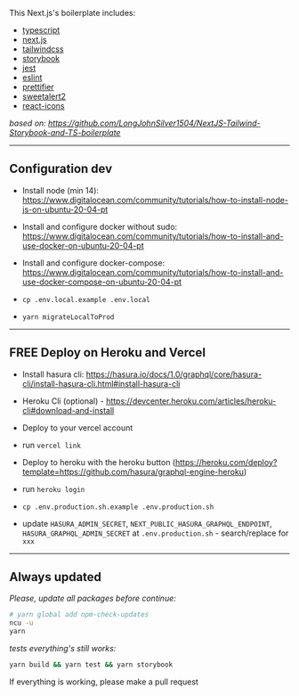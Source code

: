 This Next.js's boilerplate includes:

- [typescript](https://www.typescriptlang.org/)
- [next.js](https://nextjs.org/)
- [tailwindcss](https://tailwindcss.com/)
- [storybook](https://storybook.js.org/)
- [jest](https://jestjs.io/)
- [eslint](https://eslint.org/)
- [prettifier](https://prettier.io/)
- [sweetalert2](https://sweetalert2.github.io/)
- [react-icons](https://react-icons.github.io/react-icons/)

_based on: https://github.com/LongJohnSilver1504/NextJS-Tailwind-Storybook-and-TS-boilerplate_

---

## Configuration dev

- Install node (min 14): https://www.digitalocean.com/community/tutorials/how-to-install-node-js-on-ubuntu-20-04-pt

- Install and configure docker without sudo: https://www.digitalocean.com/community/tutorials/how-to-install-and-use-docker-on-ubuntu-20-04-pt

- Install and configure docker-compose: https://www.digitalocean.com/community/tutorials/how-to-install-and-use-docker-compose-on-ubuntu-20-04-pt

- `cp .env.local.example .env.local`

- `yarn migrateLocalToProd`

---

## FREE Deploy on Heroku and Vercel

- Install hasura cli: https://hasura.io/docs/1.0/graphql/core/hasura-cli/install-hasura-cli.html#install-hasura-cli

- Heroku Cli (optional) - https://devcenter.heroku.com/articles/heroku-cli#download-and-install

- Deploy to your vercel account
- run `vercel link`

- Deploy to heroku with the heroku button (https://heroku.com/deploy?template=https://github.com/hasura/graphql-engine-heroku)
- run `heroku login`

- `cp .env.production.sh.example .env.production.sh`
- update `HASURA_ADMIN_SECRET`, `NEXT_PUBLIC_HASURA_GRAPHQL_ENDPOINT`, `HASURA_GRAPHQL_ADMIN_SECRET` at `.env.production.sh` - search/replace for `xxx`

---

## Always updated

_Please, update all packages before continue:_

```sh
# yarn global add npm-check-updates
ncu -u
yarn
```

_tests everything's still works:_

```sh
yarn build && yarn test && yarn storybook
```

If everything is working, please make a pull request
